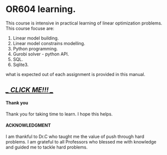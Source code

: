 # OR604 learning.
This course is intensive in practical learning of linear optimization problems. This course focuse are:

1. Linear model building.
2. Linear model constrains modelling.
3. Python programming.
4. Gurobi solver - python API.
5. SQL.
6. Sqlite3.

what is expected out of each assignment is provided in this manual.

## [*_ **CLICK ME!!!** _*](https://sriram161.github.io/OR604/)

#### Thank you
Thank you for taking time to learn. I hope this helps.

#### ACKNOWLEDGMENT
I am thankful to Dr.C who taught me the value of push through hard problems. I am grateful to all Professors 
who blessed me with knowledge and guided me to tackle hard problems.